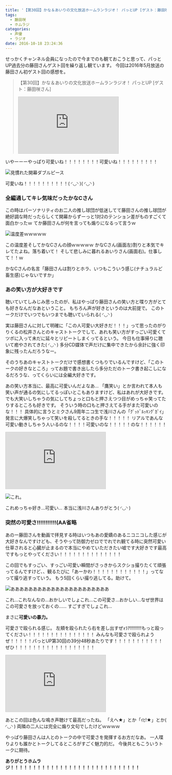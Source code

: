 ```yaml
---
title: '【第30回】かな＆あいりの文化放送ホームランラジオ！ パっとUP [ゲスト：藤田咲さん]'
tags:
  - 藤田咲
  - ホムラジ
categories:
  - 声優
  - ラジオ
date: 2016-10-18 23:24:36
---
```


せっかくチャンネル会員になったので今までのも観ておこうと思って、パっとUP過去分の藤田さんゲスト回を繰り返し観ています。
今回は2016年5月放送の藤田さん初ゲスト回の感想を。

> 【第30回】かな＆あいりの文化放送ホームランラジオ！ パっとUP [ゲスト：藤田咲さん]
> <iframe width="312" height="176" src="http://ext.nicovideo.jp/thumb/1462188635" scrolling="no" style="border:solid 1px #CCC;" frameborder="0"><a href="http://www.nicovideo.jp/watch/1462188635">【ニコニコ動画】【第30回】かな＆あいりの文化放送ホームランラジオ！ パっとUP [ゲスト：藤田咲さん]</a></iframe>

いやーーーやっぱり可愛いね！！！！！！！！可愛いね！！！！！！！！！

![見慣れた開幕ダブルピース](/sblog/img/20161018_homuraji01.jpg)

可愛いね！！！！！！！！！！( ◜◡◝ )( ◜◡◝ )

### 全編通してキレ気味だったかなCさん

この時はパーソナリティのお二人の推し球団が低迷してて藤田さんの推し球団が絶好調な時だったらしくて開幕からずーっと1対2のテンション差がものすごくて面白かったｗ
てか藤田さんが何を言っても煽りになるって言うｗ

![温度差ｗｗｗｗｗ](/sblog/img/20161018_homuraji03.jpg)

この温度差そしてかなCさんの顔ｗｗｗｗｗ
かなCさん(画面左)割りと本気でキレてたよね。落ち着いて！
そして悲しみに暮れるあいりさん(画面右)。仕事して！！ｗ

かなCさんの名言「藤田さんは割りとホラ、いつもこういう感じ(ナチュラルど畜生感)じゃないですか」

### あの笑い方が大好きです

聴いていてしみじみ思ったのが、私はやっぱり藤田さんの笑い方と喋り方がとても好きなんだなあということ。
もちろん声が好きというのは大前提で。
このトークだけでいつでもいつまでも聴いていられる( ◜◡◝ )

実は藤田さんに対して明確に「この人可愛い大好きだ！！！」って思ったのがりりくるの松井さんとのキャストトークでして、あれも笑い方がすっごい可愛くてツボに入って未だに延々とリピートしまくってるという。
今日も仕事帰りに聴いて癒やされてきた( ◜◡◝ )
多分CD媒体で声だけに集中できたから余計に強く印象に残ったんだろうなー。

そのうちあのキャストトークだけで感想書くつもりでいるんですけど、「このトークの好きなところ」ってお題で書き出したら多分ただのトーク書き起こしになるだろうな、ってくらいには全編大好きです。

あの笑い方本当に、最高に可愛いんだよなあ…
「鷹笑い」とか言われて本人も笑い声が通るの気にしてるっぽいとこもありますけど、私はあれが大好きです。
でも大笑いしちゃうの気にしてちょっと口もと押さえつつ目がめっちゃ笑ってたりするところも好きです。
そういう時の口もと押さえてる手がまた可愛いのな！！！
具体的に言うとミクさん9周年ニコ生で浅川さんの「ｸﾞｯﾄﾞﾙｯｷﾝｸﾞｶﾞｲ」発言に大爆笑しちゃって笑いを殺してるときの手な！！！！！
リアルであんな可愛い動きしちゃう人いるのな！！！！可愛いのな！！！！！のな！！！！！！

<iframe width="312" height="176" src="http://live.nicovideo.jp/embed/lv273760071" scrolling="no" style="border:solid 1px #d0d0d0; background-color: #f6f6f6;" frameborder="0"><a href="http://live.nicovideo.jp/watch/lv273760071">初音ミク 9周年おめでとうニコ生</a></iframe>

![これ。](/sblog/img/20160831_39_03.jpg)

これめっちゃ好き…可愛い…
本当に浅川さんありがとう( ◜◡◝ )

### 突然の可愛さ!!!!!!!!!!!(AA省略

あのー藤田さんを動画で拝見する時はいつもあの愛嬌のあるニコニコした感じが大好きなんですけども、そうやって防御力ゼロででれでれ観てる時に突然可愛い仕草されると心臓が止まるので本当にやめていただきたい嘘です大好きです最高ですもっとやってください！！！！！！！！！！！！！！

この回でもすっごい、すっごい可愛い瞬間がさっきからスクショ撮りたくて頑張ってるんですけど、、観るたびに「あーかわ！！！！！！！！！！！！」ってなって撮り逃すっていう。
もう5回くらい撮り逃してる。助けて。

![ああああああああああああああああああああああ](/sblog/img/20161018_homuraji04.jpg)

これ…これなんなの…おかしいでしょこれ…この可愛さ…おかしい…なぜ世界はこの可愛さを放っておくの……
すごすぎでしょこれ…

まさに**可愛いの暴力。**

可愛さで殴られる感じ。
左頬を殴られたら右を差し出すぜｫﾗｱ!!!!!!!!!もっと殴ってください！！！！！！！！！！！！！！！
みんなも可愛さで殴られようぜ！！！！！パっとUP第30回の39分48秒あたりです！！！！！！！！！！！
ぜひ！！！！！！！！！！！！！！！！！！

<iframe width="312" height="176" src="http://ext.nicovideo.jp/thumb/1462188635" scrolling="no" style="border:solid 1px #CCC;" frameborder="0"><a href="http://www.nicovideo.jp/watch/1462188635">【ニコニコ動画】【第30回】かな＆あいりの文化放送ホームランラジオ！ パっとUP [ゲスト：藤田咲さん]</a></iframe>

あとこの回は色んな鳴き声聴けて最高だったね。
「えへ★」とか「ｲﾋ!★」とか( ◜◡◝ )
両隣の二人には完全に煽り文句でしたけどｗｗｗｗ

やっぱり藤田さんは人とのトークの中で可愛さを発揮するお方だなあ。
一人喋りよりも誰かとトークしてるところがすごく魅力的だ。
今後共ともこういうトークに期待。

**ありがとうホムラジ！！！！！！！！！！！！！！！！！！！！！！！！！！！！！**
